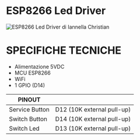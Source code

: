 # ESP8266 Led Driver

![ESP8266 Led Driver di Iannella Christian](https://github.com/ChristianIannella/Open-IoT/blob/main/Media/Photo/ESP8266%20Led%20Driver.JPG)


# SPECIFICHE TECNICHE

- Alimentazione 5VDC
- MCU ESP8266
- WiFi
- 1 GPIO (D14)
  


| PINOUT |  |
|---|---|
|Service Button|D12 (10K external pull-up)|
|Switch Button|D14 (10K external pull-up)|
|Switch Led|D13 (10K external pull-up)|
